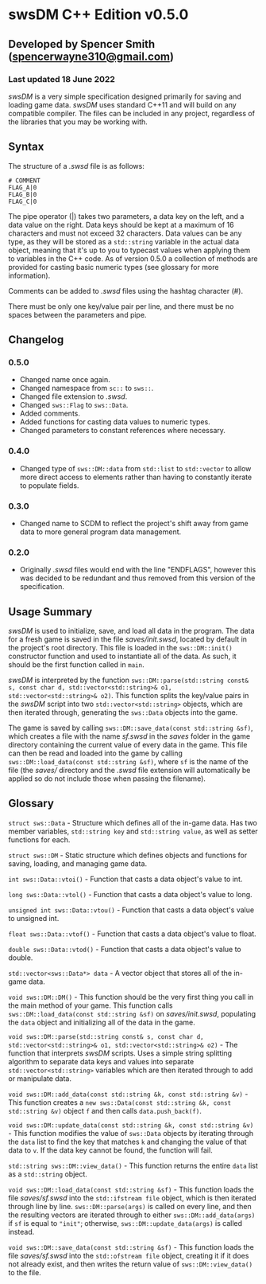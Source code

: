 # swsDM C++ Edition v0.5.0
## Developed by Spencer Smith (spencerwayne310@gmail.com)
### Last updated 18 June 2022

*swsDM* is a very simple specification designed primarily for saving and loading game data. *swsDM* uses standard C++11 and will build on any compatible compiler. The files can be included in any project, regardless of the libraries that you may be working with.

## Syntax
The structure of a *.swsd* file is as follows:

```
# COMMENT
FLAG_A|0
FLAG_B|0
FLAG_C|0
```

The pipe operator (|) takes two parameters, a data key on the left, and a data value on the right. Data keys should be kept at a maximum of 16 characters and must not exceed 32 characters. Data values can be any type, as they will be stored as a `std::string` variable in the actual data object, meaning that it's up to you to typecast values when applying them to variables in the C++ code. As of version 0.5.0 a collection of methods are provided for casting basic numeric types (see glossary for more information).

Comments can be added to *.swsd* files using the hashtag character (#).

There must be only one key/value pair per line, and there must be no spaces between the parameters and pipe. 

## Changelog

### 0.5.0

- Changed name once again.
- Changed namespace from `sc::` to `sws::`.
- Changed file extension to *.swsd*.
- Changed `sws::Flag` to `sws::Data`.
- Added comments.
- Added functions for casting data values to numeric types.
- Changed parameters to constant references where necessary.

### 0.4.0

- Changed type of `sws::DM::data` from `std::list` to `std::vector` to allow more direct access to elements rather than having to constantly iterate to populate fields.

### 0.3.0

- Changed name to SCDM to reflect the project's shift away from game data to more general program data management.

### 0.2.0

- Originally *.swsd* files would end with the line "ENDFLAGS", however this was decided to be redundant and thus removed from this version of the specification.

## Usage Summary
*swsDM* is used to initialize, save, and load all data in the program. The data for a fresh game is saved in the file *saves/init.swsd*, located by default in the project's root directory. This file is loaded in the `sws::DM::init()` constructor function and used to instantiate all of the data. As such, it should be the first function called in `main`.

*swsDM* is interpreted by the function `sws::DM::parse(std::string const& s, const char d, std::vector<std::string>& o1, std::vector<std::string>& o2)`. This function splits the key/value pairs in the *swsDM* script into two `std::vector<std::string>` objects, which are then iterated through, generating the `sws::Data` objects into the game.

The game is saved by calling `sws::DM::save_data(const std::string &sf)`, which creates a file with the name *sf.swsd* in the *saves* folder in the game directory containing the current value of every data in the game. This file can then be read and loaded into the game by calling `sws::DM::load_data(const std::string &sf)`, where `sf` is the name of the file (the *saves/* directory and the *.swsd* file extension will automatically be applied so do not include those when passing the filename).

## Glossary
`struct sws::Data` - Structure which defines all of the in-game data. Has two member variables, `std::string key` and `std::string value`, as well as setter functions for each.

`struct sws::DM` - Static structure which defines objects and functions for saving, loading, and managing game data. 

`int sws::Data::vtoi()` - Function that casts a data object's value to int. 

`long sws::Data::vtol()` - Function that casts a data object's value to long. 

`unsigned int sws::Data::vtou()` - Function that casts a data object's value to unsigned int. 

`float sws::Data::vtof()` - Function that casts a data object's value to float. 

`double sws::Data::vtod()` - Function that casts a data object's value to double. 

`std::vector<sws::Data*> data` - A vector object that stores all of the in-game data.

`void sws::DM::DM()` - This function should be the very first thing you call in the main method of your game. This function calls `sws::DM::load_data(const std::string &sf)` on *saves/init.swsd*, populating the `data` object and initializing all of the data in the game.

`void sws::DM::parse(std::string const& s, const char d, std::vector<std::string>& o1, std::vector<std::string>& o2)` - The function that interprets *swsDM* scripts. Uses a simple string splitting algorithm to separate data keys and values into separate `std::vector<std::string>` variables which are then iterated through to add or manipulate data. 

`void sws::DM::add_data(const std::string &k, const std::string &v)` - This function creates a `new sws::Data(const std::string &k, const std::string &v)` object `f` and then calls `data.push_back(f)`.

`void sws::DM::update_data(const std::string &k, const std::string &v)` - This function modifies the value of `sws::Data` objects by iterating through the `data` list to find the key that matches `k` and changing the value of that data to `v`. If the data key cannot be found, the function will fail. 

`std::string sws::DM::view_data()` - This function returns the entire `data` list as a `std::string` object. 

`void sws::DM::load_data(const std::string &sf)` - This function loads the file *saves/sf.swsd* into the `std::ifstream file` object, which is then iterated through line by line. `sws::DM::parse(args)` is called on every line, and then the resulting vectors are iterated through to either `sws::DM::add_data(args)` if `sf` is equal to `"init"`; otherwise, `sws::DM::update_data(args)` is called instead. 

`void sws::DM::save_data(const std::string &sf)` - This function loads the file *saves/sf.swsd* into the `std::ofstream file` object, creating it if it does not already exist, and then writes the return value of `sws::DM::view_data()` to the file. 
